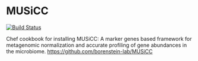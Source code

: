 # MUSiCC

[![Build Status](https://travis-ci.org/EagleGenomics-cookbooks/MUSiCC.svg?branch=master)](https://travis-ci.org/EagleGenomics-cookbooks/MUSiCC)

Chef cookbook for installing MUSiCC: A marker genes based framework for metagenomic normalization and accurate profiling of gene abundances in the microbiome. https://github.com/borenstein-lab/MUSiCC
